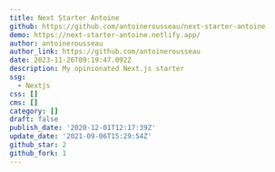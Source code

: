```yaml
---
title: Next Starter Antoine
github: https://github.com/antoinerousseau/next-starter-antoine
demo: https://next-starter-antoine.netlify.app/
author: antoinerousseau
author_link: https://github.com/antoinerousseau
date: 2023-11-26T09:19:47.092Z
description: My opinionated Next.js starter
ssg:
  - Nextjs
css: []
cms: []
category: []
draft: false
publish_date: '2020-12-01T12:17:39Z'
update_date: '2021-09-06T15:29:54Z'
github_star: 2
github_fork: 1
---
```

